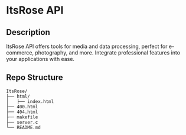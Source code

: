 # ItsRose API

## Description

ItsRose API offers tools for media and data processing, perfect for e-commerce, photography, and more. Integrate professional features into your applications with ease.

## Repo Structure

```plaintext
ItsRose/
├── html/
│   ├── index.html
├── 400.html
├── 404.html
├── makefile
├── server.c
└── README.md
```
